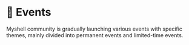 # 🎉 Events

Myshell community is gradually launching various events with specific themes, mainly divided into permanent events and limited-time events.